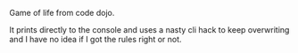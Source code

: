 Game of life from code dojo.

It prints directly to the console and uses a nasty cli hack to keep overwriting and I have no idea if I got the rules right or not.
